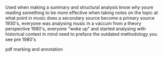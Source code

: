 Used when making a summary and structural analysis
know *why* youre reading something to be more effective when taking notes on the topic 
at what point in music does a secondary source become a primary source
1930's, everyone was analysing music in a vaccum from a theory perspective
1980's, everyone "woke up" and started analysing with historical context in mind 
need to preface the outdated methodology you see pre 1980's

pdf marking and annotation 
